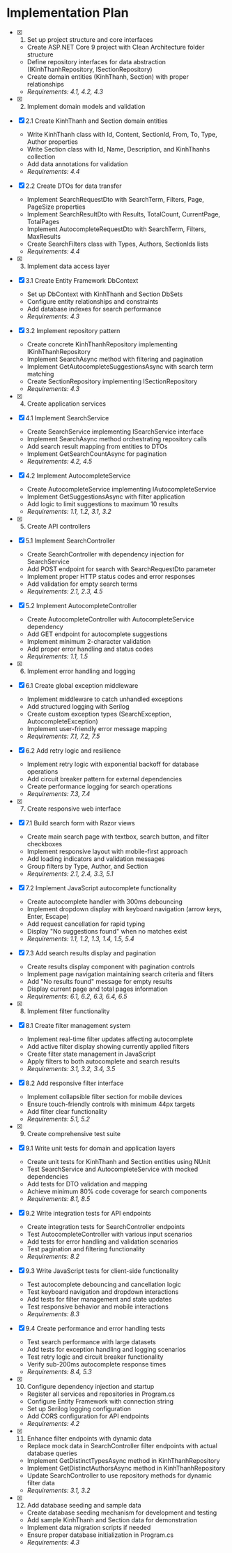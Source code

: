 # Implementation Plan

- [x] 1. Set up project structure and core interfaces
  - Create ASP.NET Core 9 project with Clean Architecture folder structure
  - Define repository interfaces for data abstraction (IKinhThanhRepository, ISectionRepository)
  - Create domain entities (KinhThanh, Section) with proper relationships
  - _Requirements: 4.1, 4.2, 4.3_

- [x] 2. Implement domain models and validation
- [x] 2.1 Create KinhThanh and Section domain entities
  - Write KinhThanh class with Id, Content, SectionId, From, To, Type, Author properties
  - Write Section class with Id, Name, Description, and KinhThanhs collection
  - Add data annotations for validation
  - _Requirements: 4.4_

- [x] 2.2 Create DTOs for data transfer
  - Implement SearchRequestDto with SearchTerm, Filters, Page, PageSize properties
  - Implement SearchResultDto with Results, TotalCount, CurrentPage, TotalPages
  - Implement AutocompleteRequestDto with SearchTerm, Filters, MaxResults
  - Create SearchFilters class with Types, Authors, SectionIds lists
  - _Requirements: 4.4_

- [x] 3. Implement data access layer
- [x] 3.1 Create Entity Framework DbContext
  - Set up DbContext with KinhThanh and Section DbSets
  - Configure entity relationships and constraints
  - Add database indexes for search performance
  - _Requirements: 4.3_

- [x] 3.2 Implement repository pattern
  - Create concrete KinhThanhRepository implementing IKinhThanhRepository
  - Implement SearchAsync method with filtering and pagination
  - Implement GetAutocompleteSuggestionsAsync with search term matching
  - Create SectionRepository implementing ISectionRepository
  - _Requirements: 4.3_

- [x] 4. Create application services
- [x] 4.1 Implement SearchService
  - Create SearchService implementing ISearchService interface
  - Implement SearchAsync method orchestrating repository calls
  - Add search result mapping from entities to DTOs
  - Implement GetSearchCountAsync for pagination
  - _Requirements: 4.2, 4.5_

- [x] 4.2 Implement AutocompleteService
  - Create AutocompleteService implementing IAutocompleteService
  - Implement GetSuggestionsAsync with filter application
  - Add logic to limit suggestions to maximum 10 results
  - _Requirements: 1.1, 1.2, 3.1, 3.2_

- [x] 5. Create API controllers
- [x] 5.1 Implement SearchController
  - Create SearchController with dependency injection for SearchService
  - Add POST endpoint for search with SearchRequestDto parameter
  - Implement proper HTTP status codes and error responses
  - Add validation for empty search terms
  - _Requirements: 2.1, 2.3, 4.5_

- [x] 5.2 Implement AutocompleteController
  - Create AutocompleteController with AutocompleteService dependency
  - Add GET endpoint for autocomplete suggestions
  - Implement minimum 2-character validation
  - Add proper error handling and status codes
  - _Requirements: 1.1, 1.5_

- [x] 6. Implement error handling and logging
- [x] 6.1 Create global exception middleware
  - Implement middleware to catch unhandled exceptions
  - Add structured logging with Serilog
  - Create custom exception types (SearchException, AutocompleteException)
  - Implement user-friendly error message mapping
  - _Requirements: 7.1, 7.2, 7.5_

- [x] 6.2 Add retry logic and resilience
  - Implement retry logic with exponential backoff for database operations
  - Add circuit breaker pattern for external dependencies
  - Create performance logging for search operations
  - _Requirements: 7.3, 7.4_

- [x] 7. Create responsive web interface
- [x] 7.1 Build search form with Razor views
  - Create main search page with textbox, search button, and filter checkboxes
  - Implement responsive layout with mobile-first approach
  - Add loading indicators and validation messages
  - Group filters by Type, Author, and Section
  - _Requirements: 2.1, 2.4, 3.3, 5.1_

- [x] 7.2 Implement JavaScript autocomplete functionality
  - Create autocomplete handler with 300ms debouncing
  - Implement dropdown display with keyboard navigation (arrow keys, Enter, Escape)
  - Add request cancellation for rapid typing
  - Display "No suggestions found" when no matches exist
  - _Requirements: 1.1, 1.2, 1.3, 1.4, 1.5, 5.4_

- [x] 7.3 Add search results display and pagination
  - Create results display component with pagination controls
  - Implement page navigation maintaining search criteria and filters
  - Add "No results found" message for empty results
  - Display current page and total pages information
  - _Requirements: 6.1, 6.2, 6.3, 6.4, 6.5_

- [x] 8. Implement filter functionality
- [x] 8.1 Create filter management system
  - Implement real-time filter updates affecting autocomplete
  - Add active filter display showing currently applied filters
  - Create filter state management in JavaScript
  - Apply filters to both autocomplete and search results
  - _Requirements: 3.1, 3.2, 3.4, 3.5_

- [x] 8.2 Add responsive filter interface
  - Implement collapsible filter section for mobile devices
  - Ensure touch-friendly controls with minimum 44px targets
  - Add filter clear functionality
  - _Requirements: 5.1, 5.2_

- [x] 9. Create comprehensive test suite
- [x] 9.1 Write unit tests for domain and application layers
  - Create unit tests for KinhThanh and Section entities using NUnit
  - Test SearchService and AutocompleteService with mocked dependencies
  - Add tests for DTO validation and mapping
  - Achieve minimum 80% code coverage for search components
  - _Requirements: 8.1, 8.5_

- [x] 9.2 Write integration tests for API endpoints
  - Create integration tests for SearchController endpoints
  - Test AutocompleteController with various input scenarios
  - Add tests for error handling and validation scenarios
  - Test pagination and filtering functionality
  - _Requirements: 8.2_

- [x] 9.3 Write JavaScript tests for client-side functionality
  - Test autocomplete debouncing and cancellation logic
  - Test keyboard navigation and dropdown interactions
  - Add tests for filter management and state updates
  - Test responsive behavior and mobile interactions
  - _Requirements: 8.3_

- [x] 9.4 Create performance and error handling tests
  - Test search performance with large datasets
  - Add tests for exception handling and logging scenarios
  - Test retry logic and circuit breaker functionality
  - Verify sub-200ms autocomplete response times
  - _Requirements: 8.4, 5.3_

- [x] 10. Configure dependency injection and startup
  - Register all services and repositories in Program.cs
  - Configure Entity Framework with connection string
  - Set up Serilog logging configuration
  - Add CORS configuration for API endpoints
  - _Requirements: 4.2_

- [x] 11. Enhance filter endpoints with dynamic data
  - Replace mock data in SearchController filter endpoints with actual database queries
  - Implement GetDistinctTypesAsync method in KinhThanhRepository
  - Implement GetDistinctAuthorsAsync method in KinhThanhRepository
  - Update SearchController to use repository methods for dynamic filter data
  - _Requirements: 3.1, 3.2_

- [x] 12. Add database seeding and sample data
  - Create database seeding mechanism for development and testing
  - Add sample KinhThanh and Section data for demonstration
  - Implement data migration scripts if needed
  - Ensure proper database initialization in Program.cs
  - _Requirements: 4.3_